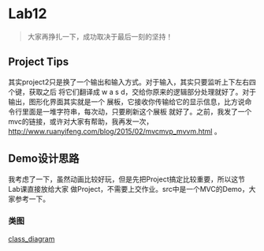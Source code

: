 # Lab12
> 大家再挣扎一下，成功取决于最后一刻的坚持！

## Project Tips

其实project2只是换了一个输出和输入方式。对于输入，其实只要监听上下左右四个键，获取之后
将它们翻译成 w a s d，交给你原来的逻辑部分处理就好了。对于输出，图形化界面其实就是一个
展板，它接收你传输给它的显示信息，比方说命令行里面是一堆字符串，每次动，只要刷新这个展板
就好了。之前，我发了一个mvc的链接，或许对大家有帮助，我再发一次， 
http://www.ruanyifeng.com/blog/2015/02/mvcmvp_mvvm.html 。

## Demo设计思路
我考虑了一下，虽然动画比较好玩，但是先把Project搞定比较重要，所以这节Lab课直接放给大家
做Project，不需要上交作业。src中是一个MVC的Demo，大家参考一下。

### 类图

[class_diagram](https://github.com/Java-A-2019/Lab12/raw/master/res/class_diagram.png)







